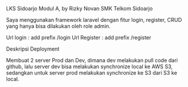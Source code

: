 LKS Sidoarjo Modul A, by Rizky Novan SMK Telkom Sidoarjo

Saya menggunakan framework laravel dengan fitur login, register, CRUD yang hanya bisa dilakukan oleh role admin.

Url login : add prefix /login
Url Register : add prefix /register

Deskripsi Deployment

Membuat 2 server Prod dan Dev, dimana dev melakukan pull code dari github, lalu server dev bisa melakukan synchronize local ke AWS S3, sedangkan untuk server prod melakukan synchronize ke S3 dari S3 ke local.
